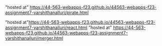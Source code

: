"hosted at" https://44-563-webapps-f23.github.io/44563-webapps-f23-assignment7-varshithanalluri/pirate.html

"hosted at"https://44-563-webapps-f23.github.io/44563-webapps-f23-assignment7-varshithanalluri/react.html
 "hosted at" https://44-563-webapps-f23.github.io/44563-webapps-f23-assignment7-varshithanalluri/merger.html

